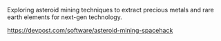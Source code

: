 Exploring asteroid mining techniques to extract precious metals and rare earth elements for next-gen technology.

https://devpost.com/software/asteroid-mining-spacehack
